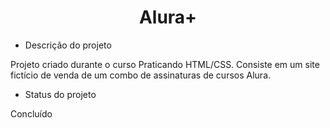 <h1 align="center">Alura+</h1>

* Descrição do projeto

Projeto criado durante o curso Praticando HTML/CSS. Consiste em um site fictício de venda de um combo de assinaturas de cursos Alura. 

* Status do projeto

Concluído
